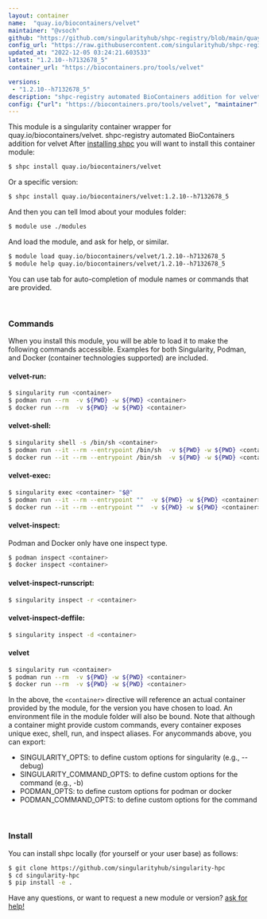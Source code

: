 ```yaml
---
layout: container
name:  "quay.io/biocontainers/velvet"
maintainer: "@vsoch"
github: "https://github.com/singularityhub/shpc-registry/blob/main/quay.io/biocontainers/velvet/container.yaml"
config_url: "https://raw.githubusercontent.com/singularityhub/shpc-registry/main/quay.io/biocontainers/velvet/container.yaml"
updated_at: "2022-12-05 03:24:21.603533"
latest: "1.2.10--h7132678_5"
container_url: "https://biocontainers.pro/tools/velvet"

versions:
 - "1.2.10--h7132678_5"
description: "shpc-registry automated BioContainers addition for velvet"
config: {"url": "https://biocontainers.pro/tools/velvet", "maintainer": "@vsoch", "description": "shpc-registry automated BioContainers addition for velvet", "latest": {"1.2.10--h7132678_5": "sha256:eaf254b874804a5785453098daf4e9f0d0ae7d1f21086fb22d9224d691114ca7"}, "tags": {"1.2.10--h7132678_5": "sha256:eaf254b874804a5785453098daf4e9f0d0ae7d1f21086fb22d9224d691114ca7"}, "docker": "quay.io/biocontainers/velvet"}
---
```


This module is a singularity container wrapper for quay.io/biocontainers/velvet.
shpc-registry automated BioContainers addition for velvet
After [installing shpc](#install) you will want to install this container module:


```bash
$ shpc install quay.io/biocontainers/velvet
```

Or a specific version:

```bash
$ shpc install quay.io/biocontainers/velvet:1.2.10--h7132678_5
```

And then you can tell lmod about your modules folder:

```bash
$ module use ./modules
```

And load the module, and ask for help, or similar.

```bash
$ module load quay.io/biocontainers/velvet/1.2.10--h7132678_5
$ module help quay.io/biocontainers/velvet/1.2.10--h7132678_5
```

You can use tab for auto-completion of module names or commands that are provided.

<br>

### Commands

When you install this module, you will be able to load it to make the following commands accessible.
Examples for both Singularity, Podman, and Docker (container technologies supported) are included.

#### velvet-run:

```bash
$ singularity run <container>
$ podman run --rm  -v ${PWD} -w ${PWD} <container>
$ docker run --rm  -v ${PWD} -w ${PWD} <container>
```

#### velvet-shell:

```bash
$ singularity shell -s /bin/sh <container>
$ podman run --it --rm --entrypoint /bin/sh  -v ${PWD} -w ${PWD} <container>
$ docker run --it --rm --entrypoint /bin/sh  -v ${PWD} -w ${PWD} <container>
```

#### velvet-exec:

```bash
$ singularity exec <container> "$@"
$ podman run --it --rm --entrypoint ""  -v ${PWD} -w ${PWD} <container> "$@"
$ docker run --it --rm --entrypoint ""  -v ${PWD} -w ${PWD} <container> "$@"
```

#### velvet-inspect:

Podman and Docker only have one inspect type.

```bash
$ podman inspect <container>
$ docker inspect <container>
```

#### velvet-inspect-runscript:

```bash
$ singularity inspect -r <container>
```

#### velvet-inspect-deffile:

```bash
$ singularity inspect -d <container>
```



#### velvet

```bash
$ singularity run <container>
$ podman run --rm  -v ${PWD} -w ${PWD} <container>
$ docker run --rm  -v ${PWD} -w ${PWD} <container>
```


In the above, the `<container>` directive will reference an actual container provided
by the module, for the version you have chosen to load. An environment file in the
module folder will also be bound. Note that although a container
might provide custom commands, every container exposes unique exec, shell, run, and
inspect aliases. For anycommands above, you can export:

 - SINGULARITY_OPTS: to define custom options for singularity (e.g., --debug)
 - SINGULARITY_COMMAND_OPTS: to define custom options for the command (e.g., -b)
 - PODMAN_OPTS: to define custom options for podman or docker
 - PODMAN_COMMAND_OPTS: to define custom options for the command

<br>

### Install

You can install shpc locally (for yourself or your user base) as follows:

```bash
$ git clone https://github.com/singularityhub/singularity-hpc
$ cd singularity-hpc
$ pip install -e .
```

Have any questions, or want to request a new module or version? [ask for help!](https://github.com/singularityhub/singularity-hpc/issues)